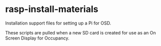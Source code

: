 # rasp-install-materials
Installation support files for setting up a Pi for OSD.

These scripts are pulled when a new SD card is created for use as an On Screen Display for Occupancy.
